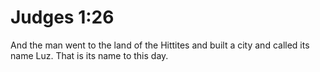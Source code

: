 # Judges 1:26

And the man went to the land of the Hittites and built a city and called its name Luz. That is its name to this day.
